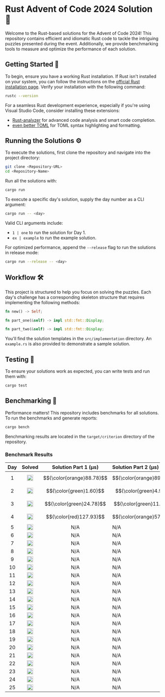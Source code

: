# Rust Advent of Code 2024 Solution 🦀

Welcome to the Rust-based solutions for the Advent of Code 2024! This repository contains efficient and idiomatic Rust code to tackle the intriguing puzzles presented during the event. Additionally, we provide benchmarking tools to measure and optimize the performance of each solution.

## Getting Started 🚀

To begin, ensure you have a working Rust installation. If Rust isn't installed on your system, you can follow the instructions on the [official Rust installation page](https://www.rust-lang.org/tools/install). Verify your installation with the following command:

```bash
rustc --version
```
For a seamless Rust development experience, especially if you're using Visual Studio Code, consider installing these extensions:

-  [Rust-analyzer](https://marketplace.visualstudio.com/items?itemName=rust-lang.rust-analyzer) for advanced code analysis and smart code completion.
-  [even better TOML](https://marketplace.visualstudio.com/items?itemName=tamasfe.even-better-toml) for TOML syntax highlighting and formatting.

## Running the Solutions ⚙️

To execute the solutions, first clone the repository and navigate into the project directory:

```bash
git clone <Repository-URL>
cd <Repository-Name>
```

Run all the solutions with:

```bash
cargo run
```

To execute a specific day's solution, supply the day number as a CLI argument:

```bash
cargo run -- <day>
```
Valid CLI arguments include:

-  `1 | one` to run the solution for Day 1.
-  `ex | example` to run the example solution.

For optimized performance, append the `--release` flag to run the solutions in release mode:

```bash
cargo run --release -- <day>
```

## Workflow 🛠️

This project is structured to help you focus on solving the puzzles. Each day's challenge has a corresponding skeleton structure that requires implementing the following methods:

```rust
fn new() -> Self;

fn part_one(&self) -> impl std::fmt::Display;

fn part_two(&self) -> impl std::fmt::Display;
```
You'll find the solution templates in the `src/implementation` directory. An `example.rs` is also provided to demonstrate a sample solution.

## Testing 🧪

To ensure your solutions work as expected, you can write tests and run them with:

```bash
cargo test
```

## Benchmarking 💪

Performance matters! This repository includes benchmarks for all solutions. To run the benchmarks and generate reports:

```bash
cargo bench
```

Benchmarking results are located in the `target/criterion` directory of the repository.


### Benchmark Results

Day  |  Solved                                                                                   |  Solution Part 1 (μs)       |  Solution Part 2 (μs)     
:---:|:-----------------------------------------------------------------------------------------:|:---------------------------:|:--------------------------
1    |  <img src="https://www.rust-lang.org/logos/rust-logo-32x32.png" alt="Rust" width="20" />  |  $${\color{orange}88.78}$$  |  $${\color{orange}89.86}$$
2    |  <img src="https://www.rust-lang.org/logos/rust-logo-32x32.png" alt="Rust" width="20" />  |  $${\color{green}1.60}$$    |  $${\color{green}4.96}$$  
3    |  <img src="https://www.rust-lang.org/logos/rust-logo-32x32.png" alt="Rust" width="20" />  |  $${\color{green}24.78}$$   |  $${\color{green}11.58}$$ 
4    |  <img src="https://www.rust-lang.org/logos/rust-logo-32x32.png" alt="Rust" width="20" />  |  $${\color{red}127.93}$$    |  $${\color{orange}57.82}$$
5    |  <img src="https://www.rust-lang.org/logos/rust-logo-32x32.png" alt="Rust" width="20" />  |  N/A                        |  N/A                      
6    |  <img src="https://www.rust-lang.org/logos/rust-logo-32x32.png" alt="Rust" width="20" />  |  N/A                        |  N/A                      
7    |  <img src="https://www.rust-lang.org/logos/rust-logo-32x32.png" alt="Rust" width="20" />  |  N/A                        |  N/A                      
8    |  <img src="https://www.rust-lang.org/logos/rust-logo-32x32.png" alt="Rust" width="20" />  |  N/A                        |  N/A                      
9    |  <img src="https://www.rust-lang.org/logos/rust-logo-32x32.png" alt="Rust" width="20" />  |  N/A                        |  N/A                      
10   |  <img src="https://www.rust-lang.org/logos/rust-logo-32x32.png" alt="Rust" width="20" />  |  N/A                        |  N/A                      
11   |  <img src="https://www.rust-lang.org/logos/rust-logo-32x32.png" alt="Rust" width="20" />  |  N/A                        |  N/A                      
12   |  <img src="https://www.rust-lang.org/logos/rust-logo-32x32.png" alt="Rust" width="20" />  |  N/A                        |  N/A                      
13   |  <img src="https://www.rust-lang.org/logos/rust-logo-32x32.png" alt="Rust" width="20" />  |  N/A                        |  N/A                      
14   |  <img src="https://www.rust-lang.org/logos/rust-logo-32x32.png" alt="Rust" width="20" />  |  N/A                        |  N/A                      
15   |  <img src="https://www.rust-lang.org/logos/rust-logo-32x32.png" alt="Rust" width="20" />  |  N/A                        |  N/A                      
16   |  <img src="https://www.rust-lang.org/logos/rust-logo-32x32.png" alt="Rust" width="20" />  |  N/A                        |  N/A                      
17   |  <img src="https://www.rust-lang.org/logos/rust-logo-32x32.png" alt="Rust" width="20" />  |  N/A                        |  N/A                      
18   |  <img src="https://www.rust-lang.org/logos/rust-logo-32x32.png" alt="Rust" width="20" />  |  N/A                        |  N/A                      
19   |  <img src="https://www.rust-lang.org/logos/rust-logo-32x32.png" alt="Rust" width="20" />  |  N/A                        |  N/A                      
20   |  <img src="https://www.rust-lang.org/logos/rust-logo-32x32.png" alt="Rust" width="20" />  |  N/A                        |  N/A                      
21   |  <img src="https://www.rust-lang.org/logos/rust-logo-32x32.png" alt="Rust" width="20" />  |  N/A                        |  N/A                      
22   |  <img src="https://www.rust-lang.org/logos/rust-logo-32x32.png" alt="Rust" width="20" />  |  N/A                        |  N/A                      
23   |  <img src="https://www.rust-lang.org/logos/rust-logo-32x32.png" alt="Rust" width="20" />  |  N/A                        |  N/A                      
24   |  <img src="https://www.rust-lang.org/logos/rust-logo-32x32.png" alt="Rust" width="20" />  |  N/A                        |  N/A                      
25   |  <img src="https://www.rust-lang.org/logos/rust-logo-32x32.png" alt="Rust" width="20" />  |  N/A                        |  N/A                      
